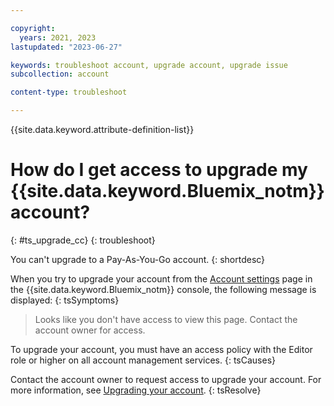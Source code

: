 ```yaml
---

copyright:
  years: 2021, 2023
lastupdated: "2023-06-27"

keywords: troubleshoot account, upgrade account, upgrade issue
subcollection: account

content-type: troubleshoot

---
```


{{site.data.keyword.attribute-definition-list}}

# How do I get access to upgrade my {{site.data.keyword.Bluemix_notm}} account? 
{: #ts_upgrade_cc}
{: troubleshoot}

You can't upgrade to a Pay-As-You-Go account.
{: shortdesc}

When you try to upgrade your account from the [Account settings](/account/settings) page in the {{site.data.keyword.Bluemix_notm}} console, the following message is displayed:
{: tsSymptoms}

> Looks like you don't have access to view this page. Contact the account owner for access.

To upgrade your account, you must have an access policy with the Editor role or higher on all account management services. 
{: tsCauses}

Contact the account owner to request access to upgrade your account. For more information, see [Upgrading your account](/docs/account?topic=account-upgrading-account). 
{: tsResolve}
